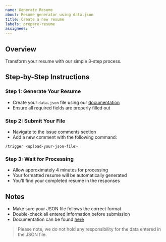 ```yaml
---
name: Generate Resume
about: Resume generator using data.json
title: Create a new resume
labels: prepare-resume
assignees: ''
---
```


## Overview

Transform your resume with our simple 3-step process.

## Step-by-Step Instructions

### Step 1: Generate Your Resume

- Create your `data.json` file using our [documentation](https://therahulagarwal.com/rahul-resume/getting-started/data-json.html)
- Ensure all required fields are properly filled out

### Step 2: Submit Your File

- Navigate to the issue comments section
- Add a new comment with the following command:

`/trigger <upload-your-json-file>`

### Step 3: Wait for Processing

- Allow approximately 4 minutes for processing
- Your formatted resume will be automatically generated
- You'll find your completed resume in the responses

## Notes

- Make sure your JSON file follows the correct format
- Double-check all entered information before submission
- Documentation can be found [here](https://therahulagarwal.com/rahul-resume)

> Please note, we do not hold any responsibility for the data entered in the JSON file.
